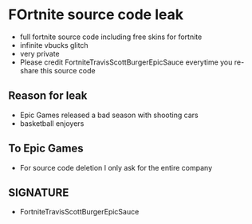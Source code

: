 # FOrtnite source code leak
- full fortnite source code including free skins for fortnite
- infinite vbucks glitch
- very private
- Please credit FortniteTravisScottBurgerEpicSauce everytime you re-share this source code

## Reason for leak
- Epic Games released a bad season with shooting cars
- basketball enjoyers

## To Epic Games
- For source code deletion I only ask for the entire company

## SIGNATURE
- FortniteTravisScottBurgerEpicSauce
